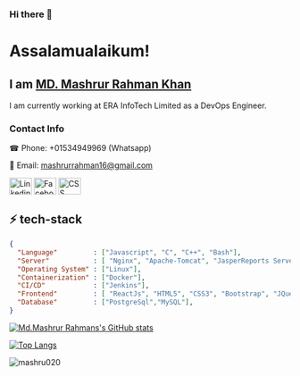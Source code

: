 ### Hi there 👋

<!--
**mashru020/mashru020** is a ✨ _special_ ✨ repository because its `README.md` (this file) appears on your GitHub profile.

Here are some ideas to get you started:

- 🔭 I’m currently working on ...
- 🌱 I’m currently learning ...
- 👯 I’m looking to collaborate on ...
- 🤔 I’m looking for help with ...
- 💬 Ask me about ...
- 📫 How to reach me: ...
- 😄 Pronouns: ...
- ⚡ Fun fact: ...
-->
# Assalamualaikum! 

## I am <a href="https://mashru020.github.io/React-Portfolio/">MD. Mashrur Rahman Khan</a>

I am currently working at ERA InfoTech Limited as a DevOps Engineer.

<h3 align="left">Contact Info</h3>
☎ Phone: +01534949969 (Whatsapp)

📨 Email: mashrurrahman16@gmail.com
<p align="left">

<a href="https://www.linkedin.com/in/mashru020/" target="blank"><img align="center" src="https://raw.githubusercontent.com/rahuldkjain/github-profile-readme-generator/master/src/images/icons/Social/linked-in-alt.svg" alt="Linkedin" height="30" width="40" /></a>
<a href="https://www.facebook.com/mashru020/" target="blank"><img align="center" src="https://raw.githubusercontent.com/rahuldkjain/github-profile-readme-generator/master/src/images/icons/Social/facebook.svg" alt="Faceboot" height="30" width="40" /></a>
<a href="https://cssbattle.dev/player/mashru020" target="blank"><img align="center" src="https://cssbattle.dev/targets/100.png" alt="CSS Battle" height="30" width="40" /></a>
</p>

## ⚡ tech-stack
```json
{
  "Language"         : ["Javascript", "C", "C++", "Bash"],
  "Server"           : [ "Nginx", "Apache-Tomcat", "JasperReports Server"],
  "Operating System" : ["Linux"],
  "Containerization" : ["Docker"],
  "CI/CD"            : ["Jenkins"],
  "Frontend"         : [ "ReactJs", "HTML5", "CSS3", "Bootstrap", "JQuery"],
  "Database"         : ["PostgreSql","MySQL"],
}
```

[![Md.Mashrur Rahmans's GitHub stats](https://github-readme-stats.vercel.app/api?username=mashru020&show_icons=true&theme=onedark&count_private=true&findTotalCommits=true&hide=contribs)](https://github.com/mashru020/github-readme-stats)

[![Top Langs](https://github-readme-stats.vercel.app/api/top-langs/?username=mashru020&show_icons=true&theme=onedark&count_private=true&layout=compact&langs_count=10)](https://github.com/mashru020/github-readme-stats)

<p><img align="center" src="https://github-readme-streak-stats.herokuapp.com/?user=mashru020&theme=onedark" alt="mashru020" /></p>

